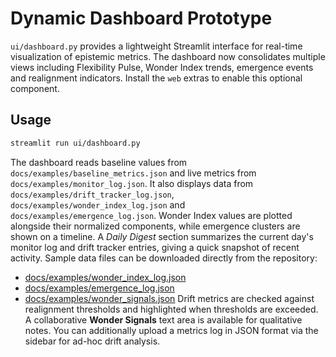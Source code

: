 # Dynamic Dashboard Prototype

`ui/dashboard.py` provides a lightweight Streamlit interface for real-time visualization of epistemic metrics. The dashboard now consolidates multiple views including Flexibility Pulse, Wonder Index trends, emergence events and realignment indicators.
Install the `web` extras to enable this optional component.

## Usage

```bash
streamlit run ui/dashboard.py
```

The dashboard reads baseline values from `docs/examples/baseline_metrics.json` and live metrics from `docs/examples/monitor_log.json`.
It also displays data from `docs/examples/drift_tracker_log.json`, `docs/examples/wonder_index_log.json` and `docs/examples/emergence_log.json`.
Wonder Index values are plotted alongside their normalized components, while emergence clusters are shown on a timeline.
A *Daily Digest* section summarizes the current day's monitor log and drift tracker entries, giving a quick snapshot of recent activity.
Sample data files can be downloaded directly from the repository:

- [docs/examples/wonder_index_log.json](../docs/examples/wonder_index_log.json)
- [docs/examples/emergence_log.json](../docs/examples/emergence_log.json)
- [docs/examples/wonder_signals.json](../docs/examples/wonder_signals.json)
Drift metrics are checked against realignment thresholds and highlighted when thresholds are exceeded. A collaborative **Wonder Signals** text area is available for qualitative notes.
You can additionally upload a metrics log in JSON format via the sidebar for ad-hoc drift analysis.
